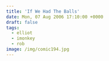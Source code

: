 ```yaml
---
title: 'If We Had The Balls'
date: Mon, 07 Aug 2006 17:10:00 +0000
draft: false
tags:
  - elliot
  - imonkey
  - rob
image: /img/comic194.jpg
---
```


